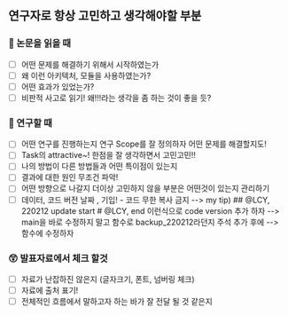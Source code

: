 ## 연구자로 항상 고민하고 생각해야할 부분
### 🐳 논문을 읽을 때
- [ ] 어떤 문제를 해결하기 위해서 시작하였는가
- [ ] 왜 이런 아키텍처, 모듈을 사용하였는가?
- [ ] 어떤 효과가 있었는가?
- [ ] 비판적 사고로 읽기! 왜!!!라는 생각을 좀 하는 것이 좋을 듯?  
### 🔗 연구할 때
- [ ] 어떤 연구를 진행하는지 연구 Scope를 잘 정의하자 어떤 문제를 해결할지도!
- [ ] Task의 attractive~! 한점을 잘 생각하면서 고민고민!!
- [ ] 나의 방법이 다른 방법들과 어떤 특이점이 있는지
- [ ] 결과에 대한 원인 무조건 파악!
- [ ] 어떤 방향으로 나갈지 더이상 고민하지 않을 부분은 어떤것이 있는지 관리하기 
- [ ] 데이터, 코드 버전 날짜 , 기입! - 코드 무한 복사 금지
-->  my tip) ## @LCY, 220212 update start  # @LCY, end 이런식으로 code version 추가 하자 
--> main을 바로 수정하지 말고 함수로 backup_220212라던지 주석 추가 후에 -->  함수에 수정하자  
### 😲 발표자료에서 체크 할것
- [ ] 자료가 난잡하진 않은지 (글자크기, 폰트, 넘버링 체크)
- [ ] 자료에 출처 표기! 
- [ ] 전체적인 흐름에서 말하고자 하는 바가 잘 전달 될 것 같은지
